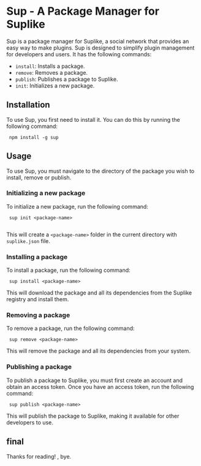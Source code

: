 # Sup - A Package Manager for Suplike

Sup is a package manager for Suplike, a social network that provides an easy way to make plugins. Sup is designed to simplify plugin management for developers and users. It has the following commands:

- `install`: Installs a package.
- `remove`: Removes a package.
- `publish`: Publishes a package to Suplike.
- `init`: Initializes a new package.

## Installation

To use Sup, you first need to install it. You can do this by running the following command:

```
 npm install -g sup
```


## Usage

To use Sup, you must navigate to the directory of the package you wish to install, remove or publish.

### Initializing a new package

To initialize a new package, run the following command:
```
 sup init <package-name>
 
 ```
 
This will create a `<package-name>` folder in the current directory with `suplike.json` file.


### Installing a package

To install a package, run the following command:
```
 sup install <package-name>
```


This will download the package and all its dependencies from the Suplike registry and install them.

### Removing a package

To remove a package, run the following command:
```
 sup remove <package-name>
 ```
 
 
This will remove the package and all its dependencies from your system.

### Publishing a package

To publish a package to Suplike, you must first create an account and obtain an access token. Once you have an access token, run the following command:

```
 sup publish <package-name>
```

This will publish the package to Suplike, making it available for other developers to use.

## final
Thanks for reading! , bye.


